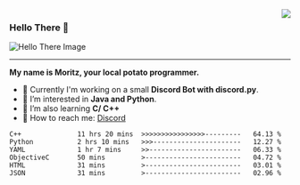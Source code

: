 <img align="right" src="https://visitor-badge.laobi.icu/badge?page_id=RealPotatoe.RealPotatoe">

### Hello There 👋

![Hello There Image](https://media.giphy.com/media/xTiIzJSKB4l7xTouE8/giphy.gif)

***

**My name is Moritz, your local potato programmer.**

* 💫 Currently I'm working on a small **Discord Bot with discord.py**.
* 🧠 I’m interested in **Java and Python**.
* 📖 I’m also learning **C/ C++**
* 💬 How to reach me: <a href="https://discord.com/users/261489152321781761">Discord</a>

<!--START_SECTION:waka-->

```text
C++              11 hrs 20 mins  >>>>>>>>>>>>>>>>---------   64.13 %
Python           2 hrs 10 mins   >>>----------------------   12.27 %
YAML             1 hr 7 mins     >>-----------------------   06.33 %
ObjectiveC       50 mins         >------------------------   04.72 %
HTML             31 mins         >------------------------   03.01 %
JSON             31 mins         >------------------------   02.96 %
```

<!--END_SECTION:waka-->
